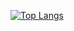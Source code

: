 <!--- [![SuperSpaceEye's GitHub stats](https://github-readme-stats.vercel.app/api?username=SuperSpaceEye&count_private=true&show_icons=true&theme=transparent)](https://github.com/SuperSpaceEye/github-readme-stats) --->

[![Top Langs](https://github-readme-stats.vercel.app/api/top-langs/?username=SuperSpaceEye&langs_count=7)](https://github.com/superspaceeye/github-readme-stats)
